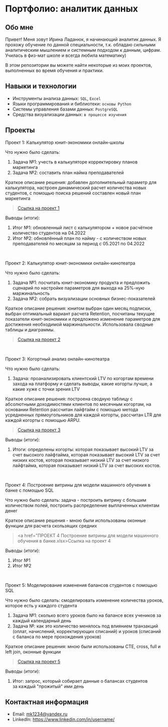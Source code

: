# Портфолио: аналитик данных

## Обо мне 

Привет! Меня зовут Ирина Ладанюк, я начинающий аналитик данных. Я прохожу обучение по данной специальности, т.к. обладаю сильными аналитическим мышлением и системным подходом к данным, цифрам. Училась в физ-мат школе и всегда любила математику)

В этом репозитории вы можете найти некоторые из моих проектов, выполненных во время обучения и практики.
<br>

## Навыки и технологии
- Инструменты анализа данных: ``SQL``, ``Excel`` 
- Языки программирования и библиотеки: ``основы Python`` 
- Системы управления базами данных: ``PostgreSQL``
- Средства визуализации данных: ``в процессе изучения``




## Проекты
<p> Проект 1: Калькулятор юнит-экономики онлайн-школы</p>
<p>Что нужно было сделать:<p>
<ol>
  <li>Задача №1: учесть в калькуляторе корректировку планов маркетинга</li> 
  <li>Задача №2: составить план найма преподавателей</li> 
</ol>

<p> Краткое описание решения: добавлен дополнительный параметр для калькулятора, настроен динамический расчет количества новых студентов, с помощью поиска решений составлен новый план маркетинга


> <a href="ПРОЕКТ 1 Калькулятор юнит-экономики школы.xlsx">Ссылка на проект 1</a>
 

<p>Выводы (итоги):<p>
<ol>
  <li>Итог №1: обновленный лист с калькулятором + новое расчётное количество студентов на 04.2022</li> 
  <li>Итог №2: обновлённый план по найму - с количеством новых преподавателей по месяцам за период с 05.2021 по 04.2022</li> 
</ol>
<br> 

<p> Проект 2: Калькулятор юнит-экономики онлайн-кинотеатра</p>
<p>Что нужно было сделать:<p>
<ol>
  <li>Задача №1: посчитать юнит-экономику продукта и предложить сценарий по настройке параметров для выхода на 25%-ную маржинальность</li> 
  <li>Задача №2: собрать визуализации основных бизнес-показателей</li> 
</ol>

<p>Краткое описание решения: юнитом выбран один месяц подписки, выбран оптимальный вариант расчета Retention, посчитаны текущие показатели юнит-экономики и предложено изменение параметров для достижения необходимой маржинальности. Использовала сводные таблицы и диаграммы.

> <a href="ПРОЕКТ 2 Калькулятор юнит-экономики кинотеатра.xlsx">Ссылка на проект 2</a>

 

<br> 
<p> Проект 3: Когортный анализ онлайн-кинотеатра </p>
<p>Что нужно было сделать:<p>
<ol>
  <li>Задача: проанализировать клиентский LTV по когортам времени захода на платформу и сделать выводы, какие когорты лучше, а какие хуже с точки зрения LTV</li>
  
</ol>

<p>Краткое описание решения: построена сводную таблицу с абсолютными доходимостями клиентов по месячным когортам, на основании Retention рассчитан лайфтайм с помощью метода усредненных прямоугольников для каждой когорты, рассчитан LTR для каждой когорты с помощью ARPU. <p>
  
> <a href="ПРОЕКТ 3 Когортный анализ.xlsx">Ссылка на проект 3</a>

  <p>Выводы (итоги):<p>
<ol>
  <li>Итоги: определены когорты: которая показывает высокий LTV за счет высокого лайфтайма, которая показывает высокий LTV за счет низких костов, которая показывает низкий LTV за счет низкого лайфтайма, которая показывает низкий LTV за счет высоких костов.</li>
  
</ol>

<br> 
<p>Проект 4: Построение витрины для модели машинного обучения в банке с помощью SQL </p> 
<p>Что нужно было сделать: задача - построить витрину с большим количеством полей, построить распределение выплаченных клиентам денег<p>
  
<p>Краткое описание решения - мною были использованы оконные функции для расчета скользящих средних<p>

> <a href="ПРОЕКТ 4 Построение витрины для модели машинного обучения в банке.xlsx>Ссылка на проект 4</a>

  
 <p>Выводы (итоги):<p>
<ol>
  <li>Итог №1</li>
  <li>Итог №2</li>
</ol>
<br> 


<p>Проект 5: Моделирование изменения балансов студентов с помощью SQL</p> 
<p>Что нужно было сделать: смоделировать изменение количества уроков, которое есть у каждого студента<p>
<ol>
  <li>Задача №1: сколько всего уроков было на балансе всех учеников за каждый календарный день</li>
  <li>Задача №: как это количество менялось под влиянием транзакций (оплат, начислений, корректирующих списаний) и уроков (списаний с баланса по мере прохождения уроков)</li>
</ol>

<p>Краткое описание решения: мною были использованы CTE, cross, full и left join, оконные функции <p>

> <a href="https://github.com/Skyproportfolio/data-analytics-5month/blob/main/Проект%205.xlsx">Ссылка на проект 5</a>

 
 <p>Выводы (итоги):<p>
<ol>
  <li>Итог: запрос, который собирает данные о балансах студентов за каждый "прожитый" ими день</li>
  
</ol>

## Контактная информация
- Email: mk1234@yandex.ru
- LinkedIn: https://www.linkedin.com/in/username/
